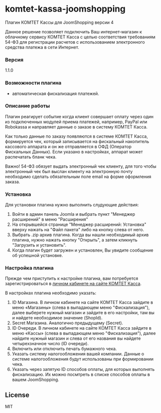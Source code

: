 # komtet-kassa-joomshopping
Плагин КОМТЕТ Кассы для JoomShopping версии 4

Данное решение позволяет подключить Ваш интернет-магазин к облачному сервису КОМТЕТ Касса с целью соответствия требованиям 54-ФЗ для регистрации расчетов с использованием электронного средства платежа в сети Интернет.

### Версия
1.1.0

### Возможности плагина
  - автоматическая фискализация платежей.

### Описание работы
Плагин реагирует событие когда клиент совершает оплату через один из подключенных модулей приема платежей, например, PayPal или Robokassa и направляет данные о заказе в систему КОМТЕТ Касса.

Как только данные по заказу появляются в системе КОМТЕТ Касса, формируется чек, который записывается на фискальный накопитель кассового аппарата и он же отправляется в ОФД (Оператор Фискальных Данных). Если указано в настройках, аппарат может распечатать бланк чека.

Важно! 54-ФЗ обязует выдать электронный чек клиенту, для того чтобы электронный чек был выслан клиенту на электронную почту необходимо сделать обязательным поле email на форме оформления заказа.

### Установка
Для установки плагина нужно выполнить слудующие действия:
1. Войти в админ панель Joomla и выбрать пункт "Менеджер расширений" в меню "Расширения"
2. На открывшейся странице "Менеджер расширений: Установка" вверху нажать на "Файл пакета" либо на кнопку слева от него.
3. Выбрать .zip архив плагина. Когда вы нашли необходимый архив плагина, нужно нажать кнопку "Открыть", а затем кликнуть "Загрузить и установить".
4. Когда плагин будет загружен и установлен, Вы увидите сообщение об успешной установке.



### Настройка плагина

Прежде чем приступить к настройке плагина, вам потребуется зарегистрироваться в [личном кабинете на сайте КОМТЕТ Касса](https://kassa.komtet.ru/signup).

В настройках плагина необходимо указать:
1. ID Магазина. В личном кабинете на сайте КОМТЕТ Касса зайдите в меню «Магазины» (слева в выпадающем меню "Фискализация"), далее выберете нужный магазин и зайдите в его настройки, там вы и найдете необходимое значение (ShopId).
2. Secret Магазина. Аналогично предыдущему (Secret).
2. ID Очереди. В личном кабинете на сайте КОМТЕТ Касса зайдите в меню «Кассы» (слева в выпадающем меню "Фискализация"), далее найдите нужный магазин и слева от его названия вы найдете четырехзначное число (ID очереди).
4. Включить или отключить печать бумажного чека.
5. Указать систему налогообложения вашей компании. Данные о системе налогообложения будут использованы при формировании чека.
6. Указать через запятую ID способов оплаты, для которых выполнять фискализацию. Их можно посмтреть в списке способов оплаты в вашем JoomShopping.

License
----

MIT

